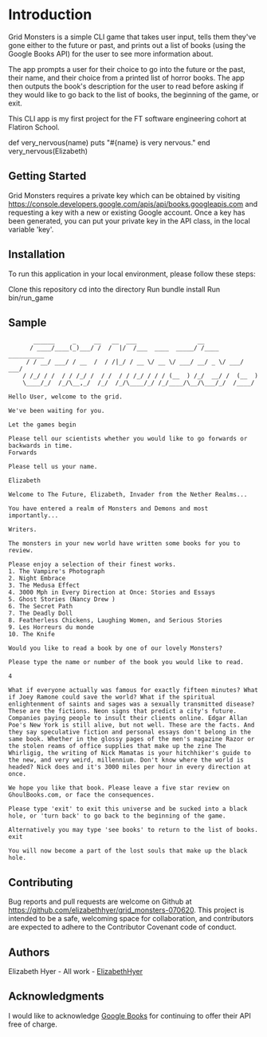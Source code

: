 # Introduction  

Grid Monsters is a simple CLI game that takes user input, tells them they've gone either to the future or past, and prints out a list of books (using the Google Books API) for the user to see more information about.

The app prompts a user for their choice to go into the future or the past, their name, and their choice from a printed list of horror books. The app then outputs the book's description for the user to read before asking if they would like to go back to the list of books, the beginning of the game, or exit.

This CLI app is my first project for the FT software engineering cohort at Flatiron School.

def very_nervous(name) 
    puts "#{name} is very nervous."
end 
very_nervous(Elizabeth)

## Getting Started

Grid Monsters requires a private key which can be obtained by visiting https://console.developers.google.com/apis/api/books.googleapis.com and requesting a key with a new or existing Google account. Once a key has been generated, you can put your private key in the API class, in the local variable 'key'.

## Installation

To run this application in your local environment, please follow these steps:

Clone this repository
cd into the directory
Run bundle install
Run bin/run_game

## Sample

```
       ______     _     __   __  ___                 __                      
      / ____/____(_)___/ /  /  |/  /___  ____  _____/ /____  __________      
     / / __/ ___/ / __  /  / /|_/ / __ \/ __ \/ ___/ __/ _ \/ ___/ ___/      
    / /_/ / /  / / /_/ /  / /  / / /_/ / / / (__  ) /_/  __/ /  (__  )       
    \____/_/  /_/\__,_/  /_/  /_/\____/_/ /_/____/\__/\___/_/  /____/        

Hello User, welcome to the grid.

We've been waiting for you.

Let the games begin

Please tell our scientists whether you would like to go forwards or backwards in time.
Forwards

Please tell us your name.

Elizabeth

Welcome to The Future, Elizabeth, Invader from the Nether Realms...

You have entered a realm of Monsters and Demons and most importantly...

Writers.

The monsters in your new world have written some books for you to review.

Please enjoy a selection of their finest works.
1. The Vampire's Photograph
2. Night Embrace
3. The Medusa Effect
4. 3000 Mph in Every Direction at Once: Stories and Essays
5. Ghost Stories (Nancy Drew )
6. The Secret Path
7. The Deadly Doll
8. Featherless Chickens, Laughing Women, and Serious Stories
9. Les Horreurs du monde
10. The Knife

Would you like to read a book by one of our lovely Monsters?

Please type the name or number of the book you would like to read.

4

What if everyone actually was famous for exactly fifteen minutes? What if Joey Ramone could save the world? What if the spiritual enlightenment of saints and sages was a sexually transmitted disease? These are the fictions. Neon signs that predict a city's future. Companies paying people to insult their clients online. Edgar Allan Poe's New York is still alive, but not well. These are the facts. And they say speculative fiction and personal essays don't belong in the same book. Whether in the glossy pages of the men's magazine Razor or the stolen reams of office supplies that make up the zine The Whirligig, the writing of Nick Mamatas is your hitchhiker's guide to the new, and very weird, millennium. Don't know where the world is headed? Nick does and it's 3000 miles per hour in every direction at once.

We hope you like that book. Please leave a five star review on GhoulBooks.com, or face the consequences.

Please type 'exit' to exit this universe and be sucked into a black hole, or 'turn back' to go back to the beginning of the game.

Alternatively you may type 'see books' to return to the list of books.
exit

You will now become a part of the lost souls that make up the black hole.
```

## Contributing

Bug reports and pull requests are welcome on Github at https://github.com/elizabethhyer/grid_monsters-070620. This project is intended to be a safe, welcoming space for collaboration, and contributors are expected to adhere to the Contributor Covenant code of conduct.

## Authors 

Elizabeth Hyer - All work - [ElizabethHyer](https://github.com/elizabethhyer)

## Acknowledgments

I would like to acknowledge [Google Books](https://developers.google.com/books) for continuing to offer their API free of charge.

